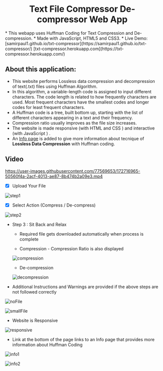 <!-- Author : Samir Paul -->
<div align="center">
<h1> Text File Compressor De-compressor Web App</h1>
</div>
* This webapp uses Huffman Coding for Text Compression and De-compression.
* Made with JavaScript, HTML5 and CSS3.
* Live Demo: [samirpaul1.github.io/txt-compressor](https://samirpaul1.github.io/txt-compressor/)
             [txt-compressor.herokuapp.com](https://txt-compressor.herokuapp.com/)

## About this application:

* This website performs Lossless data compression and decompression of text(.txt) files using Huffman Algorithm.
* In this algorithm, a variable-length code is assigned to input different characters. The code length is related to how frequently characters are used. Most frequent characters have the smallest codes and longer codes for least frequent characters.
* A Huffman code is a tree, built bottom up, starting with the list of different characters appearing in a text and their frequency. 
* Compression ratio usually improves as the file size increases.
* The website is made responsive (with HTML and CSS ) and interactive (with JavaScript ) .
* An [Info page](https://samirpaul1.github.io/txt-compressor/info.html) is added to give more information about tecnique of **Lossless Data Compression** with Huffman coding.


## Video
https://user-images.githubusercontent.com/77569653/172716965-50560f4a-2acf-4013-ae87-8b474b2a09e3.mp4



- [x] Upload Your File

![step1](screenshots/step1ss.png)

- [x] Select Action (Compress / De-compress)

![step2](screenshots/step2ss.png)
* Step 3 : Sit Back and Relax
    * Required file gets downloaded automatically when process is complete

    * Compression - Compression Ratio is also displayed 
 
    ![compression](screenshots/compressionss.png)
    * De-compression
 
    ![decompression](screenshots/decompressionss1.png)

* Additional Instructions and Warnings are provided if the above steps are not followed correctly

![noFile](screenshots/noFiless.png)

![smallFile](screenshots/vsmallFiless.png)

* Website is Responsive

![responsive](screenshots/responsivess.png)

* Link at the bottom of the page links to an Info page that provides more information about Huffman Coding

![info1](screenshots/infoss1.png)

![info2](screenshots/infoss2.png)
